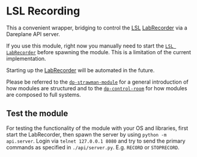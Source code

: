 # LSL Recording

This a convenient wrapper, bridging to control the [LSL](https://labstreaminglayer.org/#/) [LabRecorder](https://github.com/labstreaminglayer/App-LabRecorder) via a Dareplane API server.

If you use this module, right now you manually need to start the [`LSL LabRecorder`](https://github.com/labstreaminglayer/App-LabRecorder) before spawning the module. This is a limitation of the current implementation.

Starting up the [LabRecorder](https://github.com/labstreaminglayer/App-LabRecorder) will be automated in the future.

Please be referred to the [`dp-strawman-module`](https://github.com/bsdlab/dp-strawman-module) for a general introduction of how modules are structured and to the [`dp-control-room`](https://github.com/bsdlab/dp-control-room) for how modules are composed to full systems.

## Test the module

For testing the functionality of the module with your OS and libraries, first start the LabRecorder, then spawn the server by using `python -m api.server`. Login via `telnet 127.0.0.1 8080` and try to send the primary commands as specified in `./api/server.py`. E.g. `RECORD` or `STOPRECORD`.
